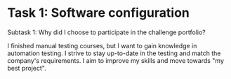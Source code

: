 # Task 1: Software configuration
Subtask 1: Why did I choose to participate in the challenge portfolio?

I finished manual testing courses, but I want to gain knowledge in automation testing. I strive to stay up-to-date in the testing and match the company's requirements.
I aim to improve my skills and move towards "my best project".
